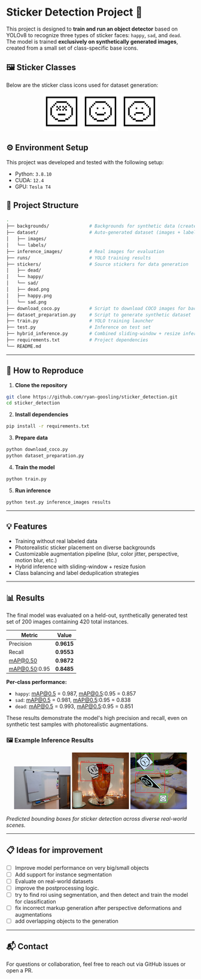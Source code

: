 # Sticker Detection Project 🎯

This project is designed to **train and run an object detector** based on YOLOv8 to recognize three types of sticker faces: `happy`, `sad`, and `dead`.  
The model is trained **exclusively on synthetically generated images**, created from a small set of class-specific base icons.

## 🖼️ Sticker Classes

Below are the sticker class icons used for dataset generation:

<p align="center">
  <img src="stickers/dead.png" width="100px" />
  <img src="stickers/happy.png" width="100px" />
  <img src="stickers/sad.png" width="100px" />
</p>

## ⚙️ Environment Setup

This project was developed and tested with the following setup:

- Python: `3.8.10`
- CUDA: `12.4`
- GPU: `Tesla T4`

## 📁 Project Structure

```bash
.
├── backgrounds/               # Backgrounds for synthetic data (created after running preparation script)
├── dataset/                   # Auto-generated dataset (images + labels in YOLO format)
│   ├── images/
│   └── labels/
├── inference_images/          # Real images for evaluation
├── runs/                      # YOLO training results
├── stickers/                  # Source stickers for data generation
│   ├── dead/
│   └── happy/
│   └── sad/
│   ├── dead.png
│   ├── happy.png
│   └── sad.png
├── download_coco.py           # Script to download COCO images for backgrounds
├── dataset_preparation.py     # Script to generate synthetic dataset
├── train.py                   # YOLO training launcher
├── test.py                    # Inference on test set
├── hybrid_inference.py        # Combined sliding-window + resize inference
├── requirements.txt           # Project dependencies
└── README.md
```

---

## 🧪 How to Reproduce

1. **Clone the repository**

```bash
git clone https://github.com/ryan-goosling/sticker_detection.git
cd sticker_detection
```

2. **Install dependencies**

```bash
pip install -r requirements.txt
```

3. **Prepare data**

```bash
python download_coco.py
python dataset_preparation.py
```

4. **Train the model**

```bash
python train.py
```

5. **Run inference**

```bash
python test.py inference_images results
```

---

## 💡 Features

- Training without real labeled data
- Photorealistic sticker placement on diverse backgrounds
- Customizable augmentation pipeline (blur, color jitter, perspective, motion blur, etc.)
- Hybrid inference with sliding-window + resize fusion
- Class balancing and label deduplication strategies

---

## 📊 Results

The final model was evaluated on a held-out, synthetically generated test set of 200 images containing 420 total instances.

| Metric   | Value |
|----------|-------|
| Precision | **0.9615** |
| Recall    | **0.9553** |
| mAP@0.50  | **0.9872** |
| mAP@0.50:0.95 | **0.8485** |

**Per-class performance:**

- `happy`: mAP@0.5 = 0.987, mAP@0.5:0.95 = 0.857  
- `sad`: mAP@0.5 = 0.981, mAP@0.5:0.95 = 0.838  
- `dead`: mAP@0.5 = 0.993, mAP@0.5:0.95 = 0.851  

These results demonstrate the model's high precision and recall, even on synthetic test samples with photorealistic augmentations.

### 🖼️ Example Inference Results

<p align="center">
  <img src="assets/1.jpg" width="30%" />
  <img src="assets/2.jpg" width="30%" />
  <img src="assets/3.jpg" width="30%" />
</p>

*Predicted bounding boxes for sticker detection across diverse real-world scenes.*


---

## 📋 Ideas for improvement

- [ ] Improve model performance on very big/small objects
- [ ] Add support for instance segmentation
- [ ] Evaluate on real-world datasets
- [ ] improve the postprocessing logic.
- [ ] try to find roi using segmentation, and then detect and train the model for classification
- [ ] fix incorrect markup generation after perspective deformations and augmentations
- [ ] add overlapping objects to the generation

---

## 📬 Contact

For questions or collaboration, feel free to reach out via GitHub issues or open a PR.

